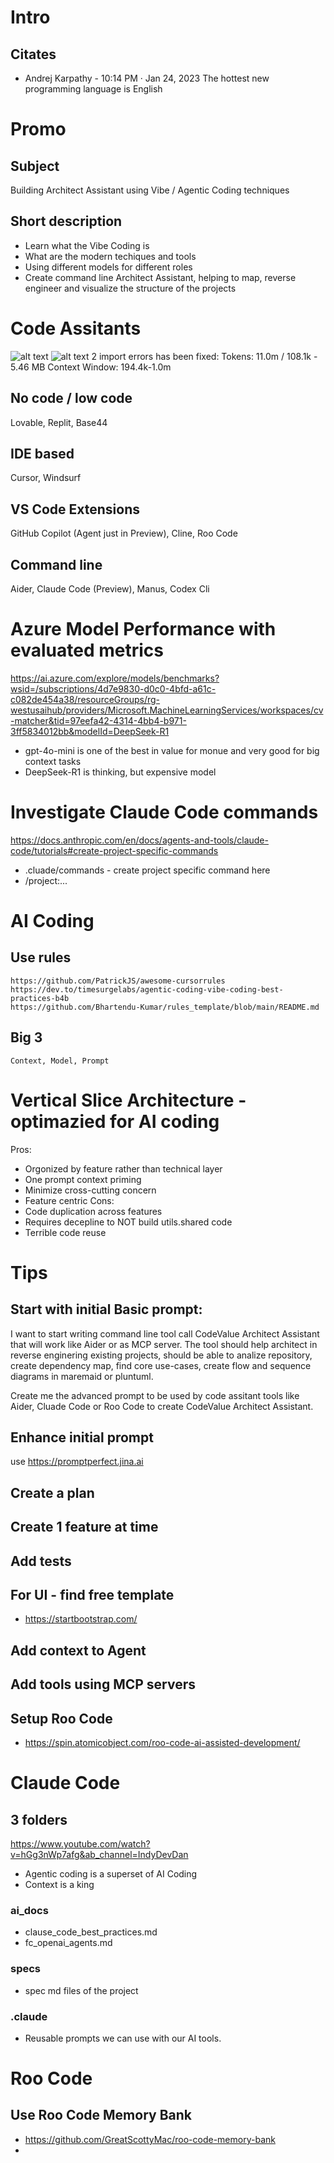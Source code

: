 # Intro

## Citates
 - Andrej Karpathy - 10:14 PM · Jan 24, 2023
The hottest new programming language is English

# Promo

## Subject

Building Architect Assistant using Vibe / Agentic Coding techniques
 
## Short description

- Learn what the Vibe Coding is
- What are the modern techiques and tools
- Using different models for different roles
- Create command line Architect Assistant, helping to map, reverse engineer and visualize the structure of the projects 

# Code Assitants
![alt text](tool_creation_tokens.png)
![alt text](tool_creation_token_summary.png)
2 import errors has been fixed:
Tokens: 11.0m / 108.1k - 5.46 MB Context Window: 194.4k-1.0m

## No code / low code 

Lovable, Replit, Base44

## IDE based

Cursor, Windsurf

## VS Code Extensions

GitHub Copilot (Agent just in Preview), Cline, Roo Code

## Command line

Aider, Claude Code (Preview), Manus, Codex Cli

# Azure Model Performance with evaluated metrics
https://ai.azure.com/explore/models/benchmarks?wsid=/subscriptions/4d7e9830-d0c0-4bfd-a61c-c082de454a38/resourceGroups/rg-westusaihub/providers/Microsoft.MachineLearningServices/workspaces/cv-matcher&tid=97eefa42-4314-4bb4-b971-3ff5834012bb&modelId=DeepSeek-R1

- gpt-4o-mini is one of the best in value for monue and very good for big context tasks
- DeepSeek-R1 is thinking, but expensive model

# Investigate Claude Code commands
https://docs.anthropic.com/en/docs/agents-and-tools/claude-code/tutorials#create-project-specific-commands

- .cluade/commands - create project specific command here
- /project:...

# AI Coding

## Use rules
    https://github.com/PatrickJS/awesome-cursorrules
    https://dev.to/timesurgelabs/agentic-coding-vibe-coding-best-practices-b4b
    https://github.com/Bhartendu-Kumar/rules_template/blob/main/README.md
    
## Big 3
    Context, Model, Prompt
    
# Vertical Slice Architecture - optimazied for AI coding
Pros:
- Orgonized by feature rather than technical layer
- One prompt context priming
- Minimize cross-cutting concern
- Feature centric 
Cons:
- Code duplication across features
- Requires decepline to NOT build utils.shared code
- Terrible code reuse

# Tips
## Start with initial Basic prompt:

I want to start writing command line tool call CodeValue Architect Assistant 
that will work like Aider or as MCP server.
The tool should help architect in reverse enginering existing projects, 
should be able to analize repository, create dependency map,
find core use-cases, create flow and sequence diagrams in maremaid or pluntuml.

Create me the advanced prompt to be used by code assitant tools like Aider, Cluade Code or Roo Code 
to create CodeValue Architect Assistant. 
 
## Enhance initial prompt

use  https://promptperfect.jina.ai

## Create a plan

## Create 1 feature at time

## Add tests

## For UI - find free template

 - https://startbootstrap.com/
 
## Add context to Agent


## Add tools using MCP servers

## Setup Roo Code
- https://spin.atomicobject.com/roo-code-ai-assisted-development/

# Claude Code
## 3 folders
https://www.youtube.com/watch?v=hGg3nWp7afg&ab_channel=IndyDevDan

- Agentic coding is a superset of AI Coding
- Context is a king
### ai_docs
- clause_code_best_practices.md
- fc_openai_agents.md
### specs
- spec md files of the project
### .claude
- Reusable prompts we can use with our AI tools.

# Roo Code

## Use Roo Code Memory Bank
- https://github.com/GreatScottyMac/roo-code-memory-bank
- 